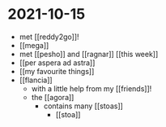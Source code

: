 # 2021-10-15

- met [[reddy2go]]!
- [[mega]]
- met [[pesho]] and [[ragnar]] [[this week]]
- [[per aspera ad astra]]
- [[my favourite things]]
- [[flancia]]
  - with a little help from my [[friends]]!
  - the [[agora]]
    - contains many [[stoas]]
      - [[stoa]]